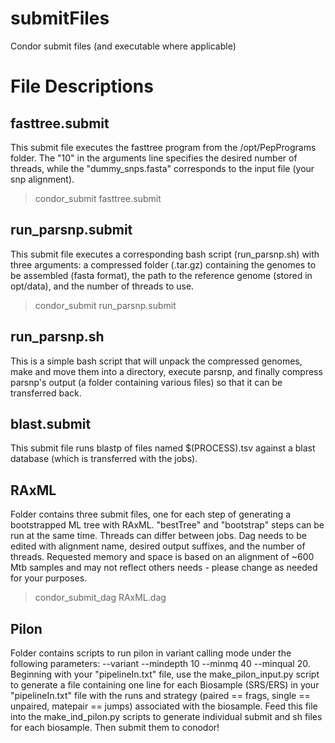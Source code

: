 submitFiles
===========

Condor submit files (and executable where applicable)

File Descriptions
=================
fasttree.submit
---------------
This submit file executes the fasttree program from the /opt/PepPrograms folder. The "10" in the arguments line specifies the desired number of threads, while the "dummy_snps.fasta" corresponds to the input file (your snp alignment). 

>condor_submit fasttree.submit

run_parsnp.submit
-----------------
This submit file executes a corresponding bash script (run_parsnp.sh) with three arguments: a compressed folder (.tar.gz) containing the genomes to be assembled (fasta format), the path to the reference genome (stored in opt/data), and the number of threads to use.

>condor_submit run_parsnp.submit

run_parsnp.sh
-------------
This is a simple bash script that will unpack the compressed genomes, make and move them into a directory, execute parsnp, and finally compress parsnp's output (a folder containing various files) so that it can be transferred back. 

blast.submit
------------
This submit file runs blastp of files named $(PROCESS).tsv against a blast
database (which is transferred with the jobs).

RAxML
------------
Folder contains three submit files, one for each step of generating a bootstrapped ML tree with RAxML. "bestTree" and "bootstrap" steps can be run at the same time. Threads can differ between jobs. Dag needs to be edited with alignment name, desired output suffixes, and the number of threads. Requested memory and space is based on an alignment of ~600 Mtb samples and may not reflect others needs - please change as needed for your purposes.

>condor_submit_dag RAxML.dag

Pilon
------------
Folder contains scripts to run pilon in variant calling mode under the following parameters: --variant --mindepth 10 --minmq 40 --minqual 20. Beginning with your "pipelineIn.txt" file, use the make_pilon_input.py script to generate a file containing one line for each Biosample (SRS/ERS) in your "pipelineIn.txt" file with the runs and strategy (paired == frags, single == unpaired, matepair == jumps) associated with the biosample. Feed this file into the make_ind_pilon.py scripts to generate individual submit and sh files for each biosample. Then submit them to conodor!
